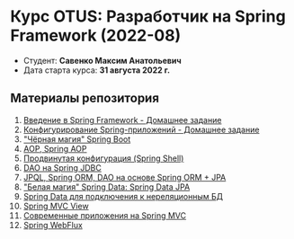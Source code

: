 # Курс OTUS: Разработчик на Spring Framework (2022-08)

- Студент: **Савенко Максим Анатольевич**
- Дата старта курса: **31 августа 2022 г.**

## Материалы репозитория

1. [Введение в Spring Framework - Домашнее задание](lesson-1/hometask-quiz/)
2. [Конфигурирование Spring-приложений - Домашнее задание](lesson-2/hometask-quiz/)
3. ["Чёрная магия" Spring Boot](lesson-4/hometask-quiz/)
4. [AOP, Spring AOP](lesson-4/hometask-quiz/)
5. [Продвинутая конфигурация (Spring Shell)](lesson-7/hometask-quiz/)
6. [DAO на Spring JDBC](lesson-9/booklib/)
7. [JPQL, Spring ORM, DAO на основе Spring ORM + JPA](lesson-11/booklib/)
8. ["Белая магия" Spring Data: Spring Data JPA](lesson-13/booklib/)
9. [Spring Data для подключения к нереляционным БД](lesson-15/booklib/)
10. [Spring MVC View](lesson-18/booklib/)
11. [Современные приложения на Spring MVC](lesson-19/)
12. [Spring WebFlux](lesson-22/)